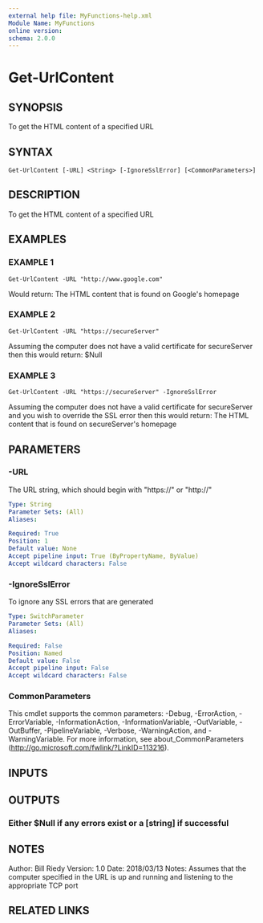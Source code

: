 ```yaml
---
external help file: MyFunctions-help.xml
Module Name: MyFunctions
online version:
schema: 2.0.0
---
```


# Get-UrlContent

## SYNOPSIS
To get the HTML content of a specified URL

## SYNTAX

```
Get-UrlContent [-URL] <String> [-IgnoreSslError] [<CommonParameters>]
```

## DESCRIPTION
To get the HTML content of a specified URL

## EXAMPLES

### EXAMPLE 1
```
Get-UrlContent -URL "http://www.google.com"
```

Would return:
The HTML content that is found on Google's homepage

### EXAMPLE 2
```
Get-UrlContent -URL "https://secureServer"
```

Assuming the computer does not have a valid certificate for secureServer then this would return:
$Null

### EXAMPLE 3
```
Get-UrlContent -URL "https://secureServer" -IgnoreSslError
```

Assuming the computer does not have a valid certificate for secureServer and you wish to override the SSL error then this would return:
The HTML content that is found on secureServer's homepage

## PARAMETERS

### -URL
The URL string, which should begin with "https://" or "http://"

```yaml
Type: String
Parameter Sets: (All)
Aliases:

Required: True
Position: 1
Default value: None
Accept pipeline input: True (ByPropertyName, ByValue)
Accept wildcard characters: False
```

### -IgnoreSslError
To ignore any SSL errors that are generated

```yaml
Type: SwitchParameter
Parameter Sets: (All)
Aliases:

Required: False
Position: Named
Default value: False
Accept pipeline input: False
Accept wildcard characters: False
```

### CommonParameters
This cmdlet supports the common parameters: -Debug, -ErrorAction, -ErrorVariable, -InformationAction, -InformationVariable, -OutVariable, -OutBuffer, -PipelineVariable, -Verbose, -WarningAction, and -WarningVariable.
For more information, see about_CommonParameters (http://go.microsoft.com/fwlink/?LinkID=113216).

## INPUTS

## OUTPUTS

### Either $Null if any errors exist or a [string] if successful

## NOTES
Author:     Bill Riedy
Version:    1.0
Date:       2018/03/13
Notes:      Assumes that the computer specified in the URL is up and running and listening to the appropriate TCP port

## RELATED LINKS
